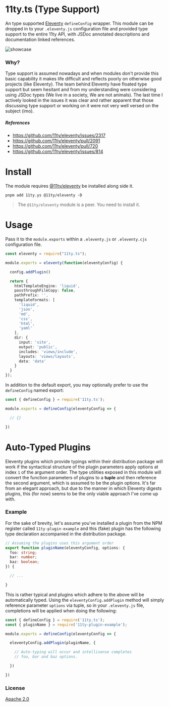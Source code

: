 # 11ty.ts (Type Support)

An type supported [Eleventy](https://www.11ty.dev/) `defineConfig` wrapper. This module can be dropped in to your `.eleventy.js` configuration file and provided type support to the entire 11ty API, with JSDoc annotated descriptions and documentation linked references.

![showcase](https://github.com/panoply/e11ty/blob/master/plugins/11ty.ts/showcase.gif?raw=true)

### Why?

Type support is assumed nowadays and when modules don't provide this basic capability it makes life difficult and reflects poorly on otherwise good projects (like Eleventy). The team behind Eleventy have floated type support but seem hesitant and from my understanding were considering using JSDoc types (We live in a society, We are not animals). The last time I actively looked in the issues it was clear and rather apparent that those discussing type support or working on it were not very well versed on the subject (imo).

##### References

- https://github.com/11ty/eleventy/issues/2317
- https://github.com/11ty/eleventy/pull/2091
- https://github.com/11ty/eleventy/pull/720
- https://github.com/11ty/eleventy/issues/814

# Install

The module requires [@11ty/eleventy](https://www.npmjs.com/package/@11ty/eleventy) be installed along side it.

```cli
pnpm add 11ty.ys @11ty/eleventy -D
```

> The `@11ty/eleventy` module is a peer. You need to install it.

# Usage

Pass it to the `module.exports` within a `.eleventy.js` or `.eleventy.cjs` configuration file.

<!-- prettier-ignore -->
```ts
const eleventy = require("11ty.ts");

module.exports = eleventy(function(eleventyConfig) {

  config.addPlugin()

  return {
    htmlTemplateEngine: 'liquid',
    passthroughFileCopy: false,
    pathPrefix: '',
    templateFormats: [
      'liquid',
      'json',
      'md',
      'css',
      'html',
      'yaml'
    ],
    dir: {
      input: 'site',
      output: 'public',
      includes: 'views/include',
      layouts: 'views/layouts',
      data: 'data'
    }
  }
});
```

In addition to the default export, you may optionally prefer to use the `defineConfig` named export:

<!-- prettier-ignore-->
```ts
const { defineConfig } = require('11ty.ts');

module.exports = defineConfig(eleventyConfig => {

  // {}

})
```

# Auto-Typed Plugins

Eleventy plugins which provide typings within their distribution package will work if the syntactical structure of the plugin parameters apply options at index `1` of the argument order. The type utilities exposed in this module will convert the function parameters of plugins to a **tuple** and then reference the second argument, which is assumed to be the plugin options. It's far from an elegant approach, but due to the manner in which Eleventy digests plugins, this (for now) seems to be the only viable approach I've come up with.

### Example

For the sake of brevity, let's assume you've installed a plugin from the NPM register called `11ty-plugin-example` and this (fake) plugin has the following type declaration accompanied in the distribution package.

```ts
// Assuming the plugins uses this argument order
export function pluginName(eleventyConfig, options: {
  foo: string;
  bar: number;
  baz: boolean;
}) {

  // ...

}
```

This is rather typical and plugins which adhere to the above will be automatically typed. Using the `eleventyConfig.addPlugin` method will simply reference parameter `options` via tuple, so in your `.eleventy.js` file, completions will be applied when doing the following:

```ts
const { defineConfig } = require('11ty.ts');
const { pluginName } = require('11ty-plugin-example');

module.exports = defineConfig(eleventyConfig => {

  eleventyConfig.addPlugin(pluginName, {

    // Auto-typing will occur and intellisense completes
    // foo, bar and baz options.

  })

})
```


### License

[Apache 2.0](#LICENSE)
